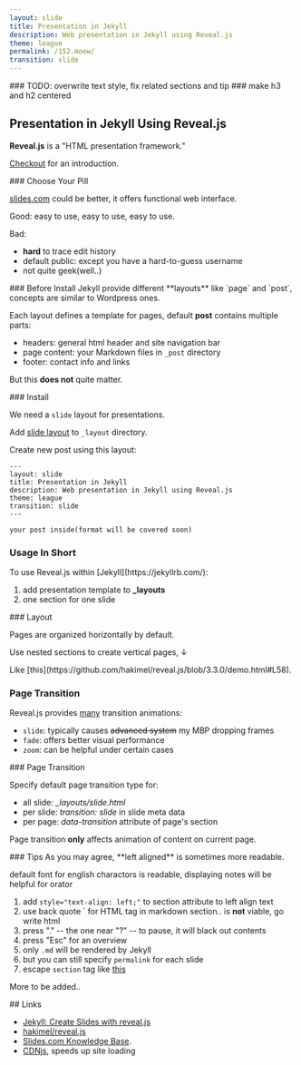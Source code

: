```yaml
---
layout: slide
title: Presentation in Jekyll
description: Web presentation in Jekyll using Reveal.js
theme: league
permalink: /152.moew/
transition: slide
---
```



<section data-markdown style="text-align: left;">
### TODO: overwrite text style, fix related sections and tip
### make h3 and h2 centered



## Presentation in Jekyll Using Reveal.js

**Reveal.js** is a "HTML presentation framework."

[Checkout](http://lab.hakim.se/reveal-js) for an introduction.
</section>


<section data-markdown style="text-align: left;">
### Choose Your Pill

[slides.com](https://slides.com) could be better,
it offers functional web interface.

Good: easy to use, easy to use, easy to use.

Bad:

- **hard** to trace edit history
- default public: except you have a hard-to-guess username
- not quite geek(well..)
</section>


<section data-markdown style="text-align: left;">
### Before Install
Jekyll provide different **layouts** like `page` and `post`, concepts are similar to Wordpress ones.

Each layout defines a template for pages, default **post** contains  multiple parts:

- headers: general html header and site navigation bar
- page content: your Markdown files in `_post` directory
- footer: contact info and links

But this **does not** quite matter.
</section>


<section data-markdown style="text-align: left;">
### Install

We need a `slide` layout for presentations.

Add [slide layout](https://raw.githubusercontent.com/ahxxm/ahxxm.github.io/master/_layouts/slide.html) to `_layout` directory.

Create new post using this layout:
```
---
layout: slide
title: Presentation in Jekyll
description: Web presentation in Jekyll using Reveal.js
theme: league
transition: slide
---

your post inside(format will be covered soon)
```
</section>


<section>
<h3>Usage In Short</h3>
<p>To use Reveal.js within [Jekyll](https://jekyllrb.com/):</p>
<ol>
<li>add presentation template to <b>_layouts</b></li>
<li>one section for one slide</li>
</ol>
</section>


<section data-markdown>
<script type="text/template">
### Markdown Section
Specify `data-markdown` attribute and write Markdown.
```
### Markdown Section
<section data-markdown>
Specify `data-markdown` attribute and write Markdown.
</section>
```

</script>
</section>


<section data-markdown>
<script type="text/template">
### HTML Section
[Here](https://github.com/hakimel/reveal.js/blob/3.3.0/demo.html#L43") line 43-49 shows a HTML section.
```
<section>
<p><a href="https://github.com/hakimel/reveal.js/blob/3.3.0/demo.html#L43">Here</a> line 43-49 shows a HTML section.</p>
</section>
```
</script>
</section>


<section>
  <section data-markdown>
### Layout

Pages are organized horizontally by default.

Use nested sections to create vertical pages, ↓

  </section>
  <section data-markdown>
Like [this](https://github.com/hakimel/reveal.js/blob/3.3.0/demo.html#L58).
  </section>
</section>


<section>

<h3>Page Transition</h3>

<p>Reveal.js provides <a href="https://github.com/hakimel/reveal.js/blob/3.3.0/demo.html#L148">many</a> transition animations:</p>
<ul>
  <li><code>slide</code>: typically causes <del>advanced system</del> my MBP dropping frames</li>
  <li><code>fade</code>: offers better visual performance</li>
  <li><code>zoom</code>: can be helpful under certain cases</li>
</ul>
</section>


<section data-markdown data-transition="fade">
### Page Transition

Specify default page transition type for:

- all slide: *_layouts/slide.html*
- per slide: *transition: slide* in slide meta data
- per page: *data-transition* attribute of page's section

Page transition **only** affects animation of content on current page.
</section>


<section data-markdown style="text-align: left;">
### Tips
As you may agree, **left aligned** is sometimes more readable.

default font for english charactors is readable, displaying notes will be helpful for orator

1. add `style="text-align: left;"` to section attribute to left align text
2. use back quote \` for HTML tag in markdown section.. is **not** viable, go write html
3. press "." -- the one near "?" -- to pause, it will black out contents
4. press "Esc" for an overview
5. only `.md` will be rendered by Jekyll
6. but you can still specify `permalink` for each slide
7. escape `section` tag like [this](https://github.com/hakimel/reveal.js/blob/master/demo.html#L107)

More to be added..
</section>


<section data-markdown>
## Links

- [Jekyll: Create Slides with reveal.js](http://luugiathuy.com/2015/04/jekyll-create-slides-with-revealjs/)
- [hakimel/reveal.js](https://github.com/hakimel/reveal.js/)
- [Slides.com Knowledge Base](http://help.slides.com/knowledgebase).
- [CDNjs](https://cdnjs.com/libraries/reveal.js), speeds up site loading
</section>



